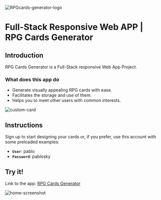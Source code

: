 
![RPGcards-generator-logo](https://user-images.githubusercontent.com/69347464/103154952-52cf1600-4793-11eb-9324-4fab1c450773.png)

# Full-Stack Responsive Web APP | RPG Cards Generator

## Introduction

RPG Cards Generator is a Full-Stack responsive Web App Project.

### What does this app do

- Generate visually appealing RPG cards with ease.
- Facilitates the storage and use of them.
- Helps you to meet other users with common interests.

![custom-card](https://user-images.githubusercontent.com/69347464/103154886-d63c3780-4792-11eb-9875-28c4df59522b.gif)

## Instructions

Sign up to start designing your cards or, if you prefer, use this account with some preloaded examples:

- **`User`**: pablo
- **`Password`**: pablosky


## Try it!

Link to the app: [RPG Cards Generator](https://rpg-card-generator.herokuapp.com/)

![home-screenshot](https://user-images.githubusercontent.com/69347464/103155058-1cde6180-4794-11eb-8660-726822c1a556.png)
